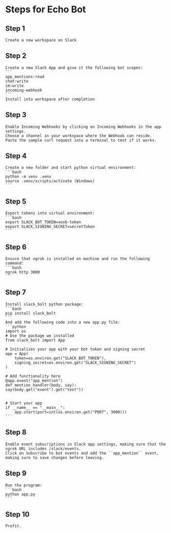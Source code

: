 # Steps for Echo Bot

## Step 1
    Create a new workspace on Slack

## Step 2
    Create a new Slack App and give it the following bot scopes:
    ```
    app_mentions:read
    chat:write
    im:write
    incoming-webhook
    ```
    Install into workspace after completion

## Step 3
    Enable Incoming Webhooks by clicking on Incoming Webhooks in the app settings.
    Choose a channel in your workspace where the Webhook can reside.
    Paste the sample curl request into a terminal to test if it works.
## Step 4
    Create a new folder and start python virtual environment:
    ```bash
    python -m venv .venv
    source .venv/scripts/activate (Windows)
    ```

## Step 5
    Export tokens into virtual environment:
    ```bash
    export SLACK_BOT_TOKEN=xoxb-token
    export SLACK_SIGNING_SECRET=secretToken
    ```

## Step 6
    Ensure that ngrok is installed on machine and run the following command:
    ```bash
    ngrok http 3000
    ```

## Step 7
    Install slack_bolt python package:
    ```bash
    pip install slack_bolt
    ```
    And add the following code into a new app.py file:
    ```python
    import os
    # Use the package we installed
    from slack_bolt import App

    # Initializes your app with your bot token and signing secret
    app = App(
        token=os.environ.get("SLACK_BOT_TOKEN"),
        signing_secret=os.environ.get("SLACK_SIGNING_SECRET")
    )

    # Add functionality here
    @app.event("app_mention")
    def mention_handler(body, say):
    say(body.get("event").get("text"))


    # Start your app
    if __name__ == "__main__":
        app.start(port=int(os.environ.get("PORT", 3000)))
    ```

## Step 8
    Enable event subscriptions in Slack app settings, making sure that the ngrok URL includes /slack/events.
    Click on Subscribe to bot events and add the ``app_mention`` event, making sure to save changes before leaving.
    

## Step 9
    Run the program:
    ```bash 
    python app.py
    ```

## Step 10 
    Profit.
